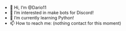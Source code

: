 - 👋 Hi, I’m @Dario11
- 👀 I’m interested in make bots for Discord!
- 🌱 I’m currently learning Python!
- 📫 How to reach me: (nothing contact for this moment)
